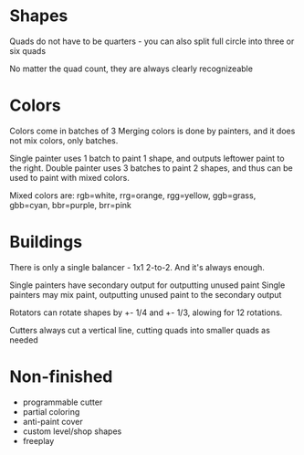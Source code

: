 # Shapes

Quads do not have to be quarters - you can also split full circle into three or six quads

No matter the quad count, they are always clearly recognizeable


# Colors

Colors come in batches of 3
Merging colors is done by painters, and it does not mix colors, only batches.

Single painter uses 1 batch to paint 1 shape, and outputs leftower paint to the right.
Double painter uses 3 batches to paint 2 shapes, and thus can be used to paint with mixed colors.

Mixed colors are: rgb=white, rrg=orange, rgg=yellow,
ggb=grass, gbb=cyan, bbr=purple, brr=pink


# Buildings

There is only a single balancer - 1x1 2-to-2. And it's always enough.

Single painters have secondary output for outputting unused paint
Single painters may mix paint, outputting unused paint to the secondary output

Rotators can rotate shapes by +- 1/4 and +- 1/3, alowing for 12 rotations.

Cutters always cut a vertical line, cutting quads into smaller quads as needed





# Non-finished

 - programmable cutter
 - partial coloring
 - anti-paint cover
 - custom level/shop shapes
 - freeplay 
 
 